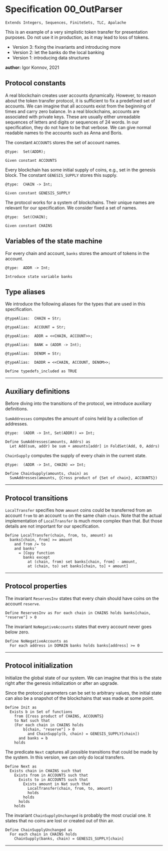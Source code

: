 # Specification 00_OutParser

```Extends Integers, Sequences, FiniteSets, TLC, Apalache```


This is an example of a very simplistic token transfer for presentation
purposes. Do not use it in production, as it may lead to loss of tokens.
 
 - Version 3: fixing the invariants and introducing more
 - Version 2: let the banks do the local banking
 - Version 1: introducing data structures
 
 **author:** Igor Konnov, 2021
     

## Protocol constants

     

A real blockchain creates user accounts dynamically. However, to reason
about the token transfer protocol, it is sufficient to fix a predefined
set of accounts.  We can imagine that all accounts
exist from the beginning of times and carry zero balance.  In a real
blockchains, accounts are associated with private keys.  These are
usually either unreadable sequences of letters and digits or sequences of
24 words. In our specification, they do not have to be that verbose. We
can give normal readable names to the accounts such as Anna and Boris.

The constant `ACCOUNTS` stores the set of account names.

```@type:  Set(ADDR);```

```
Given constant ACCOUNTS
```


Every blockchain has some initial supply of coins, e.g.,
set in the genesis block. The constant `GENESIS_SUPPLY` stores this supply.

```@type:  CHAIN -> Int;```

```
Given constant GENESIS_SUPPLY
```


The protocol works for a system of blockchains. Their unique names
are relevant for our specification. We consider fixed a set of names.

```@type:  Set(CHAIN);```

```
Given constant CHAINS
```


## Variables of the state machine

     

For every chain and account, `banks` stores the amount of tokens in the account.

```@type:  ADDR -> Int;```

```
Introduce state variable banks
```


## Type aliases

  We introduce the following aliases for the types that are used in this
  specification.

```@typeAlias:  CHAIN = Str;```

```@typeAlias:  ACCOUNT = Str;```

```@typeAlias:  ADDR = <<CHAIN, ACCOUNT>>;```

```@typeAlias:  BANK = (ADDR -> Int);```

```@typeAlias:  DENOM = Str;```

```@typeAlias:  DADDR = <<CHAIN, ACCOUNT, DENOM>>;```

```
Define typedefs_included as TRUE
```


-----------------------------------------------------------------------------
## Auxiliary definitions

Before diving into the transitions of the protocol, we introduce auxiliary
definitions.

 

  `SumAddresses` computes the amount of coins held by a collection of addresses.

```@type:  (ADDR -> Int, Set(ADDR)) => Int;```

```
Define SumAddresses(amounts, Addrs) as
  Let Add(sum, addr) be sum + amounts[addr] in FoldSet(Add, 0, Addrs)
```


`ChainSupply` computes the supply of every chain in the current state.

```@type:  (ADDR -> Int, CHAIN) => Int;```

```
Define ChainSupply(amounts, chain) as
  SumAddresses(amounts, {Cross product of {Set of chain}, ACCOUNTS})
```


-----------------------------------------------------------------------------
 ## Protocol transitions

 

  `LocalTransfer` specifies how `amount` coins could be transferred from an
  account `from` to an account `to` on the same chain `chain`.  Note that the
  actual implementation of `LocalTransfer` is much more complex than that. But
  those details are not important for our specification.

```
Define LocalTransfer(chain, from, to, amount) as
  banks[chain, from] >= amount
    and from /= to
    and banks'
      = [Copy function
        banks except
          at (chain, from) set banks[chain, from] - amount,
          at (chain, to) set banks[chain, to] + amount]
```


-----------------------------------------------------------------------------
 ## Protocol properties

 

  The invariant `ReservesInv` states that every chain should have coins
  on the account `reserve`.

```
Define ReservesInv as For each chain in CHAINS holds banks[chain, "reserve"] > 0
```


The invariant `NoNegativeAccounts` states that every account never goes
  below zero.

```
Define NoNegativeAccounts as
  For each address in DOMAIN banks holds banks[address] >= 0
```


-----------------------------------------------------------------------------
 ## Protocol initialization

 

  Initialize the global state of our system. We can imagine that this is the
  state right after the genesis initialization or after an upgrade.

  Since the protocol parameters can be set to arbitrary values, the initial
  state can also be a snapshot of the blockchains that was made at some point.

```
Define Init as
  Exists b in Set of functions
    from {Cross product of CHAINS, ACCOUNTS}
    to Nat such that
    (For each chain in CHAINS holds
        b[chain, "reserve"] > 0
          and ChainSupply(b, chain) = GENESIS_SUPPLY[chain])
      and banks = b
    holds
```


The predicate `Next` captures all possible transitions that could be
  made by the system. In this version, we can only do local transfers.

```
Define Next as
  Exists chain in CHAINS such that
    Exists from in ACCOUNTS such that
      Exists to in ACCOUNTS such that
        Exists amount in Nat such that
          LocalTransfer(chain, from, to, amount)
          holds
        holds
      holds
    holds
```


The invariant `ChainSupplyUnchanged` is probably the most crucial one.
  It states that no coins are lost or created out of thin air.

```
Define ChainSupplyUnchanged as
  For each chain in CHAINS holds
    ChainSupply(banks, chain) = GENESIS_SUPPLY[chain]
```

--------------------------------------------------------------------------------
